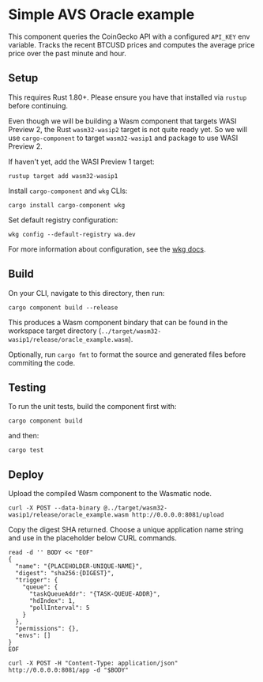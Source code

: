 # Simple AVS Oracle example

This component queries the CoinGecko API with a configured `API_KEY` env variable.
Tracks the recent BTCUSD prices and computes the average price price over the past
minute and hour.

## Setup

This requires Rust 1.80+. Please ensure you have that installed via `rustup`
before continuing.

Even though we will be building a Wasm component that targets WASI Preview 2, the Rust
`wasm32-wasip2` target is not quite ready yet. So we will use `cargo-component` to target
`wasm32-wasip1` and package to use WASI Preview 2.

If haven't yet, add the WASI Preview 1 target:
```
rustup target add wasm32-wasip1
```

Install `cargo-component` and `wkg` CLIs:
```
cargo install cargo-component wkg
```

Set default registry configuration:
```
wkg config --default-registry wa.dev
```
For more information about configuration, see
the [wkg docs](https://github.com/bytecodealliance/wasm-pkg-tools).

## Build

On your CLI, navigate to this directory, then run:
```
cargo component build --release
```

This produces a Wasm component bindary that can be found 
in the workspace target directory (`../target/wasm32-wasip1/release/oracle_example.wasm`).

Optionally, run `cargo fmt` to format the source and generated files before commiting the code.

## Testing

To run the unit tests, build the component first with:
```
cargo component build
```
and then:
```
cargo test
```

## Deploy

Upload the compiled Wasm component to the Wasmatic node.
```
curl -X POST --data-binary @../target/wasm32-wasip1/release/oracle_example.wasm http://0.0.0.0:8081/upload
```

Copy the digest SHA returned.
Choose a unique application name string and use in the placeholder below CURL commands.

```
read -d '' BODY << "EOF"
{
  "name": "{PLACEHOLDER-UNIQUE-NAME}",
  "digest": "sha256:{DIGEST}",
  "trigger": {
    "queue": {
      "taskQueueAddr": "{TASK-QUEUE-ADDR}",
      "hdIndex": 1,
      "pollInterval": 5
    }
  },
  "permissions": {},
  "envs": []
}
EOF

curl -X POST -H "Content-Type: application/json" http://0.0.0.0:8081/app -d "$BODY"
```
